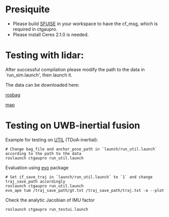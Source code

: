 # Presiquite

* Please build [SFUISE](https://github.com/KIT-ISAS/SFUISE) in your workspace to have the cf_msg, which is required in ctgaupro.
* Please install Ceres 2.1.0 is needed.

# Testing with lidar:

After successful compilation please modify the path to the data in `run_sim.launch', then launch it.

The data can be downloaded here:

[rosbag](https://drive.google.com/file/d/1LrXRM73KUA1I1cU5NvOVeRSOPkXpkDKB/view?usp=drive_link)

[map](https://drive.google.com/file/d/19bfNp-ljfxNjLngdhIvIxfoClPygXRqC/view?usp=sharing)

# Testing on UWB-inertial fusion
Example for testing on [UTIL](https://utiasdsl.github.io/util-uwb-dataset/) (TDoA-inertial):
```
# Change bag_file and anchor_pose_path in `launch/run_util.launch` according to the path to the data
roslaunch ctgaupro run_util.launch
```
Evaluation using [evo](https://github.com/MichaelGrupp/evo) package
```
# Set if_save_traj in `launch/run_util.launch` to `1` and change traj_save_path accordingly
roslaunch ctgaupro run_util.launch
evo_ape tum /traj_save_path/gt.txt /traj_save_path/traj.txt -a --plot
```
Check the analytic Jacobian of IMU factor
```
roslaunch ctgaupro run_testui.launch
``` 
